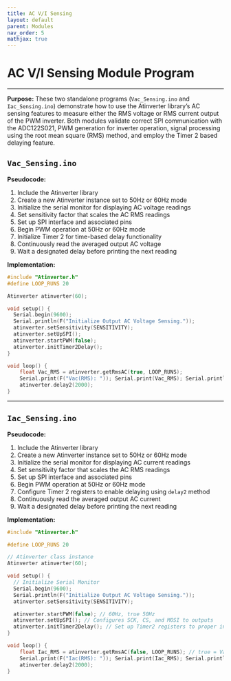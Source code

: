 ```yaml
---
title: AC V/I Sensing
layout: default
parent: Modules
nav_order: 5
mathjax: true
---
```


# **AC V/I Sensing Module Program**
---

**Purpose:**
These two standalone programs (`Vac_Sensing.ino` and `Iac_Sensing.ino`) demonstrate how to use the Atinverter library’s AC sensing features to measure either the RMS voltage or RMS current output of the PWM inverter. Both modules validate correct SPI communication with the ADC122S021, PWM generation for inverter operation, signal processing using the root mean square (RMS) method, and employ the Timer 2 based delaying feature.

## `Vac_Sensing.ino`

**Pseudocode:**
1. Include the Atinverter library
2. Create a new Atinverter instance set to 50Hz or 60Hz mode
3. Initialize the serial monitor for displaying AC voltage readings
4. Set sensitivity factor that scales the AC RMS readings
5. Set up SPI interface and associated pins
6. Begin PWM operation at 50Hz or 60Hz mode
7. Initialize Timer 2 for time-based delay functionality
8. Continuously read the averaged output AC voltage
9. Wait a designated delay before printing the next reading

**Implementation:**
```cpp
#include "Atinverter.h"
#define LOOP_RUNS 20

Atinverter atinverter(60);

void setup() {
  Serial.begin(9600);
  Serial.println(F("Initialize Output AC Voltage Sensing."));
  atinverter.setSensitivity(SENSITIVITY);
  atinverter.setUpSPI();
  atinverter.startPWM(false);
  atinverter.initTimer2Delay();
}

void loop() {
    float Vac_RMS = atinverter.getRmsAC(true, LOOP_RUNS);
    Serial.print(F("Vac(RMS): ")); Serial.print(Vac_RMS); Serial.println("V");
    atinverter.delay2(2000);
}
```

---

## `Iac_Sensing.ino`

**Pseudocode:**
1. Include the Atinverter library
2. Create a new Atinverter instance set to 50Hz or 60Hz mode
3. Initialize the serial monitor for displaying AC current readings
4. Set sensitivity factor that scales the AC RMS readings
5. Set up SPI interface and associated pins
6. Begin PWM operation at 50Hz or 60Hz mode
7. Configure Timer 2 registers to enable delaying using `delay2` method
8. Continuously read the averaged output AC current
9. Wait a designated delay before printing the next reading

**Implementation:**
```cpp
#include "Atinverter.h"

#define LOOP_RUNS 20

// Atinverter class instance
Atinverter atinverter(60);

void setup() {
  // Initialize Serial Monitor
  Serial.begin(9600);
  Serial.println(F("Initialize Output AC Voltage Sensing."));
  atinverter.setSensitivity(SENSITIVITY);

  atinverter.startPWM(false); // 60Hz, true 50Hz
  atinverter.setUpSPI(); // Configures SCK, CS, and MOSI to outputs
  atinverter.initTimer2Delay(); // Set up Timer2 registers to proper init values
}

void loop() {
    float Iac_RMS = atinverter.getRmsAC(false, LOOP_RUNS); // true = Vac, false = Iac, 20 
    Serial.print(F("Iac(RMS): ")); Serial.print(Iac_RMS); Serial.println("A");
    atinverter.delay2(2000);
}
```